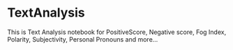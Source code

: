 # TextAnalysis
This is  Text Analysis notebook for PositiveScore, Negative score, Fog Index, Polarity, Subjectivity, Personal Pronouns and more...
